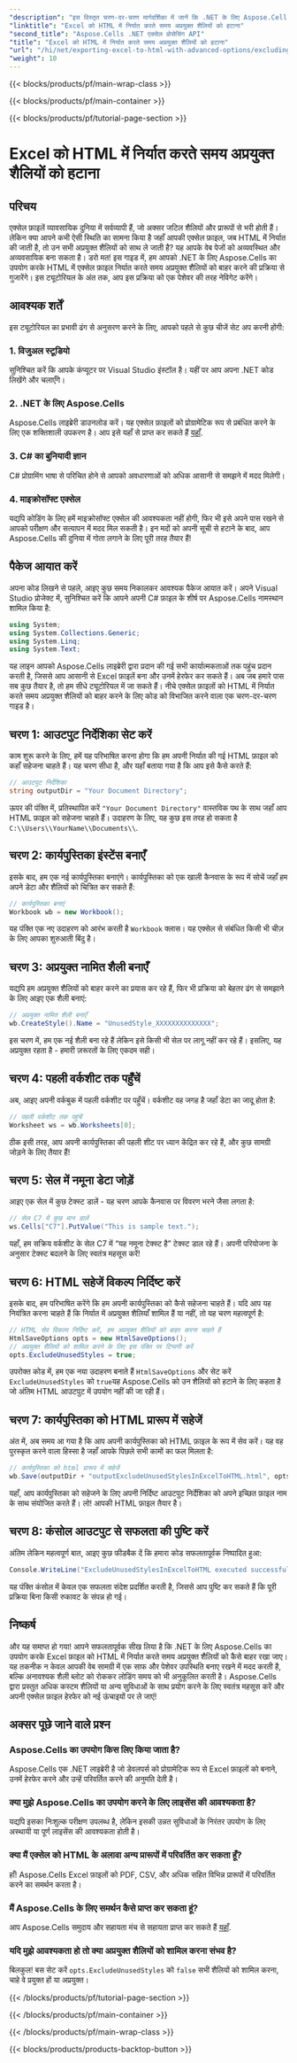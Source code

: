 ```yaml
---
"description": "इस विस्तृत चरण-दर-चरण मार्गदर्शिका में जानें कि .NET के लिए Aspose.Cells का उपयोग करके Excel को HTML में निर्यात करते समय अप्रयुक्त शैलियों को कैसे बाहर रखा जाए।"
"linktitle": "Excel को HTML में निर्यात करते समय अप्रयुक्त शैलियों को हटाना"
"second_title": "Aspose.Cells .NET एक्सेल प्रोसेसिंग API"
"title": "Excel को HTML में निर्यात करते समय अप्रयुक्त शैलियों को हटाना"
"url": "/hi/net/exporting-excel-to-html-with-advanced-options/excluding-unused-styles/"
"weight": 10
---
```


{{< blocks/products/pf/main-wrap-class >}}

{{< blocks/products/pf/main-container >}}

{{< blocks/products/pf/tutorial-page-section >}}

# Excel को HTML में निर्यात करते समय अप्रयुक्त शैलियों को हटाना

## परिचय
एक्सेल फ़ाइलें व्यावसायिक दुनिया में सर्वव्यापी हैं, जो अक्सर जटिल शैलियों और प्रारूपों से भरी होती हैं। लेकिन क्या आपने कभी ऐसी स्थिति का सामना किया है जहाँ आपकी एक्सेल फ़ाइल, जब HTML में निर्यात की जाती है, तो उन सभी अप्रयुक्त शैलियों को साथ ले जाती है? यह आपके वेब पेजों को अव्यवस्थित और अव्यवसायिक बना सकता है। डरो मत! इस गाइड में, हम आपको .NET के लिए Aspose.Cells का उपयोग करके HTML में एक्सेल फ़ाइल निर्यात करते समय अप्रयुक्त शैलियों को बाहर करने की प्रक्रिया से गुजारेंगे। इस ट्यूटोरियल के अंत तक, आप इस प्रक्रिया को एक पेशेवर की तरह नेविगेट करेंगे।
## आवश्यक शर्तें
इस ट्यूटोरियल का प्रभावी ढंग से अनुसरण करने के लिए, आपको पहले से कुछ चीजें सेट अप करनी होंगी:
### 1. विजुअल स्टूडियो
सुनिश्चित करें कि आपके कंप्यूटर पर Visual Studio इंस्टॉल है। यहीं पर आप अपना .NET कोड लिखेंगे और चलाएँगे।
### 2. .NET के लिए Aspose.Cells
Aspose.Cells लाइब्रेरी डाउनलोड करें। यह एक्सेल फ़ाइलों को प्रोग्रामेटिक रूप से प्रबंधित करने के लिए एक शक्तिशाली उपकरण है। आप इसे यहाँ से प्राप्त कर सकते हैं [यहाँ](https://releases.aspose.com/cells/net/).
### 3. C# का बुनियादी ज्ञान
C# प्रोग्रामिंग भाषा से परिचित होने से आपको अवधारणाओं को अधिक आसानी से समझने में मदद मिलेगी।
### 4. माइक्रोसॉफ्ट एक्सेल
यद्यपि कोडिंग के लिए हमें माइक्रोसॉफ्ट एक्सेल की आवश्यकता नहीं होगी, फिर भी इसे अपने पास रखने से आपको परीक्षण और सत्यापन में मदद मिल सकती है।
इन मदों को अपनी सूची से हटाने के बाद, आप Aspose.Cells की दुनिया में गोता लगाने के लिए पूरी तरह तैयार हैं!
## पैकेज आयात करें
अपना कोड लिखने से पहले, आइए कुछ समय निकालकर आवश्यक पैकेज आयात करें। अपने Visual Studio प्रोजेक्ट में, सुनिश्चित करें कि आपने अपनी C# फ़ाइल के शीर्ष पर Aspose.Cells नामस्थान शामिल किया है:
```csharp
using System;
using System.Collections.Generic;
using System.Linq;
using System.Text;
```
यह लाइन आपको Aspose.Cells लाइब्रेरी द्वारा प्रदान की गई सभी कार्यात्मकताओं तक पहुंच प्रदान करती है, जिससे आप आसानी से Excel फ़ाइलें बना और उनमें हेरफेर कर सकते हैं।
अब जब हमारे पास सब कुछ तैयार है, तो हम सीधे ट्यूटोरियल में जा सकते हैं। नीचे एक्सेल फ़ाइलों को HTML में निर्यात करते समय अप्रयुक्त शैलियों को बाहर करने के लिए कोड को विभाजित करने वाला एक चरण-दर-चरण गाइड है।
## चरण 1: आउटपुट निर्देशिका सेट करें
काम शुरू करने के लिए, हमें यह परिभाषित करना होगा कि हम अपनी निर्यात की गई HTML फ़ाइल को कहाँ सहेजना चाहते हैं। यह चरण सीधा है, और यहाँ बताया गया है कि आप इसे कैसे करते हैं:
```csharp
// आउटपुट निर्देशिका
string outputDir = "Your Document Directory";
```
ऊपर की पंक्ति में, प्रतिस्थापित करें `"Your Document Directory"` वास्तविक पथ के साथ जहाँ आप HTML फ़ाइल को सहेजना चाहते हैं। उदाहरण के लिए, यह कुछ इस तरह हो सकता है `C:\\Users\\YourName\\Documents\\`.
## चरण 2: कार्यपुस्तिका इंस्टेंस बनाएँ
इसके बाद, हम एक नई कार्यपुस्तिका बनाएंगे। कार्यपुस्तिका को एक खाली कैनवास के रूप में सोचें जहाँ हम अपने डेटा और शैलियों को चित्रित कर सकते हैं:
```csharp
// कार्यपुस्तिका बनाएं
Workbook wb = new Workbook();
```
यह पंक्ति एक नए उदाहरण को आरंभ करती है `Workbook` क्लास। यह एक्सेल से संबंधित किसी भी चीज़ के लिए आपका शुरुआती बिंदु है।
## चरण 3: अप्रयुक्त नामित शैली बनाएँ
यद्यपि हम अप्रयुक्त शैलियों को बाहर करने का प्रयास कर रहे हैं, फिर भी प्रक्रिया को बेहतर ढंग से समझाने के लिए आइए एक शैली बनाएं:
```csharp
// अप्रयुक्त नामित शैली बनाएँ
wb.CreateStyle().Name = "UnusedStyle_XXXXXXXXXXXXXX";
```
इस चरण में, हम एक नई शैली बना रहे हैं लेकिन इसे किसी भी सेल पर लागू नहीं कर रहे हैं। इसलिए, यह अप्रयुक्त रहता है - हमारी ज़रूरतों के लिए एकदम सही।
## चरण 4: पहली वर्कशीट तक पहुँचें
अब, आइए अपनी वर्कबुक में पहली वर्कशीट पर पहुँचें। वर्कशीट वह जगह है जहाँ डेटा का जादू होता है:
```csharp
// पहली वर्कशीट तक पहुंचें
Worksheet ws = wb.Worksheets[0];
```
ठीक इसी तरह, आप अपनी कार्यपुस्तिका की पहली शीट पर ध्यान केंद्रित कर रहे हैं, और कुछ सामग्री जोड़ने के लिए तैयार हैं!
## चरण 5: सेल में नमूना डेटा जोड़ें
आइए एक सेल में कुछ टेक्स्ट डालें - यह चरण आपके कैनवास पर विवरण भरने जैसा लगता है:
```csharp
// सेल C7 में कुछ मान डालें
ws.Cells["C7"].PutValue("This is sample text.");
```
यहाँ, हम सक्रिय वर्कशीट के सेल C7 में “यह नमूना टेक्स्ट है” टेक्स्ट डाल रहे हैं। अपनी परियोजना के अनुसार टेक्स्ट बदलने के लिए स्वतंत्र महसूस करें!
## चरण 6: HTML सहेजें विकल्प निर्दिष्ट करें
इसके बाद, हम परिभाषित करेंगे कि हम अपनी कार्यपुस्तिका को कैसे सहेजना चाहते हैं। यदि आप यह नियंत्रित करना चाहते हैं कि निर्यात में अप्रयुक्त शैलियाँ शामिल हैं या नहीं, तो यह चरण महत्वपूर्ण है:
```csharp
// HTML सेव विकल्प निर्दिष्ट करें, हम अप्रयुक्त शैलियों को बाहर करना चाहते हैं
HtmlSaveOptions opts = new HtmlSaveOptions();
// अप्रयुक्त शैलियों को शामिल करने के लिए इस पंक्ति पर टिप्पणी करें
opts.ExcludeUnusedStyles = true;
```
उपरोक्त कोड में, हम एक नया उदाहरण बनाते हैं `HtmlSaveOptions` और सेट करें `ExcludeUnusedStyles` को `true`यह Aspose.Cells को उन शैलियों को हटाने के लिए कहता है जो अंतिम HTML आउटपुट में उपयोग नहीं की जा रही हैं।
## चरण 7: कार्यपुस्तिका को HTML प्रारूप में सहेजें
अंत में, अब समय आ गया है कि आप अपनी कार्यपुस्तिका को HTML फ़ाइल के रूप में सेव करें। यह वह पुरस्कृत करने वाला हिस्सा है जहाँ आपके पिछले सभी कामों का फल मिलता है:
```csharp
// कार्यपुस्तिका को html प्रारूप में सहेजें
wb.Save(outputDir + "outputExcludeUnusedStylesInExcelToHTML.html", opts);
```
यहाँ, आप कार्यपुस्तिका को सहेजने के लिए अपनी निर्दिष्ट आउटपुट निर्देशिका को अपने इच्छित फ़ाइल नाम के साथ संयोजित करते हैं। लो! आपकी HTML फ़ाइल तैयार है।
## चरण 8: कंसोल आउटपुट से सफलता की पुष्टि करें
अंतिम लेकिन महत्वपूर्ण बात, आइए कुछ फीडबैक दें कि हमारा कोड सफलतापूर्वक निष्पादित हुआ:
```csharp
Console.WriteLine("ExcludeUnusedStylesInExcelToHTML executed successfully.");
```
यह पंक्ति कंसोल में केवल एक सफलता संदेश प्रदर्शित करती है, जिससे आप पुष्टि कर सकते हैं कि पूरी प्रक्रिया बिना किसी रुकावट के संपन्न हो गई।
## निष्कर्ष
और यह समाप्त हो गया! आपने सफलतापूर्वक सीख लिया है कि .NET के लिए Aspose.Cells का उपयोग करके Excel फ़ाइल को HTML में निर्यात करते समय अप्रयुक्त शैलियों को कैसे बाहर रखा जाए। यह तकनीक न केवल आपकी वेब सामग्री में एक साफ और पेशेवर उपस्थिति बनाए रखने में मदद करती है, बल्कि अनावश्यक शैली ब्लोट को रोककर लोडिंग समय को भी अनुकूलित करती है। 
Aspose.Cells द्वारा प्रस्तुत अधिक कस्टम शैलियों या अन्य सुविधाओं के साथ प्रयोग करने के लिए स्वतंत्र महसूस करें और अपनी एक्सेल फ़ाइल हेरफेर को नई ऊंचाइयों पर ले जाएं!
## अक्सर पूछे जाने वाले प्रश्न
### Aspose.Cells का उपयोग किस लिए किया जाता है?  
Aspose.Cells एक .NET लाइब्रेरी है जो डेवलपर्स को प्रोग्रामेटिक रूप से Excel फ़ाइलों को बनाने, उनमें हेरफेर करने और उन्हें परिवर्तित करने की अनुमति देती है।
### क्या मुझे Aspose.Cells का उपयोग करने के लिए लाइसेंस की आवश्यकता है?  
यद्यपि इसका निःशुल्क परीक्षण उपलब्ध है, लेकिन इसकी उन्नत सुविधाओं के निरंतर उपयोग के लिए अस्थायी या पूर्ण लाइसेंस की आवश्यकता होती है।
### क्या मैं एक्सेल को HTML के अलावा अन्य प्रारूपों में परिवर्तित कर सकता हूँ?  
हाँ! Aspose.Cells Excel फ़ाइलों को PDF, CSV, और अधिक सहित विभिन्न प्रारूपों में परिवर्तित करने का समर्थन करता है।
### मैं Aspose.Cells के लिए समर्थन कैसे प्राप्त कर सकता हूं?  
आप Aspose.Cells समुदाय और सहायता मंच से सहायता प्राप्त कर सकते हैं [यहाँ](https://forum.aspose.com/c/cells/9).
### यदि मुझे आवश्यकता हो तो क्या अप्रयुक्त शैलियों को शामिल करना संभव है?  
बिलकुल! बस सेट करें `opts.ExcludeUnusedStyles` को `false` सभी शैलियों को शामिल करना, चाहे वे प्रयुक्त हों या अप्रयुक्त।

{{< /blocks/products/pf/tutorial-page-section >}}

{{< /blocks/products/pf/main-container >}}

{{< /blocks/products/pf/main-wrap-class >}}

{{< blocks/products/products-backtop-button >}}
